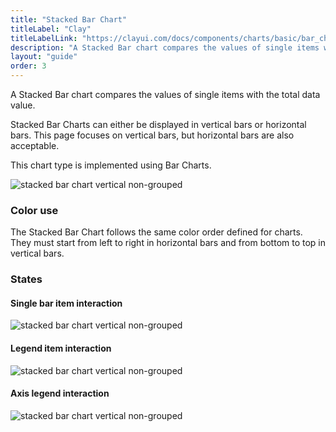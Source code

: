 ```yaml
---
title: "Stacked Bar Chart"
titleLabel: "Clay"
titleLabelLink: "https://clayui.com/docs/components/charts/basic/bar_chart.html"
description: "A Stacked Bar chart compares the values of single items with the total data value."
layout: "guide"
order: 3
---
```


<div class="page-description">A Stacked Bar chart compares the values of single items with the total data value.</div>

Stacked Bar Charts can either be displayed in vertical bars or horizontal bars. This page focuses on vertical bars, but horizontal bars are also acceptable.

This chart type is implemented using Bar Charts.

![stacked bar chart vertical non-grouped](/images/lexicon/ChartStackedBar.png)

### Color use

The Stacked Bar Chart follows the same color order defined for charts. They must start from left to right in horizontal bars and from bottom to top in vertical bars.

### States

#### Single bar item interaction
![stacked bar chart vertical non-grouped](/images/lexicon/ChartStackedBarItemSel.png)

#### Legend item interaction
![stacked bar chart vertical non-grouped](/images/lexicon/ChartStackedBarLegendSel.png)

#### Axis legend interaction
![stacked bar chart vertical non-grouped](/images/lexicon/ChartStackedBarAxisSel.png)
